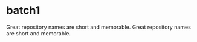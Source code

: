 # batch1
Great repository names are short and memorable. Great repository names are short and memorable.
